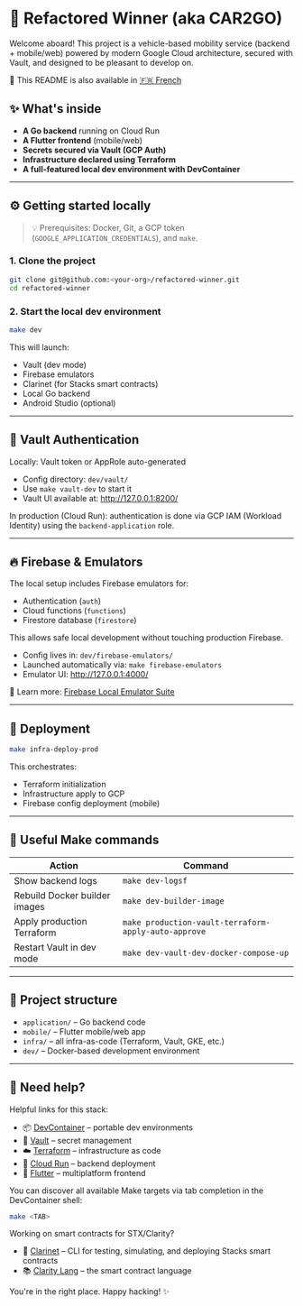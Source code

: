 # 🚗 Refactored Winner (aka CAR2GO)

Welcome aboard! This project is a vehicle-based mobility service (backend + mobile/web) powered by modern Google Cloud architecture, secured with Vault, and designed to be pleasant to develop on.

📘 This README is also available in [🇫🇷 French](README.fr.md)

## ✨ What's inside

- **A Go backend** running on Cloud Run
- **A Flutter frontend** (mobile/web)
- **Secrets secured via Vault (GCP Auth)**
- **Infrastructure declared using Terraform**
- **A full-featured local dev environment with DevContainer**

---

## ⚙️ Getting started locally

> 💡 Prerequisites: Docker, Git, a GCP token (`GOOGLE_APPLICATION_CREDENTIALS`), and `make`.

### 1. Clone the project

```bash
git clone git@github.com:<your-org>/refactored-winner.git
cd refactored-winner
```

### 2. Start the local dev environment

```bash
make dev
```

This will launch:

- Vault (dev mode)
- Firebase emulators
- Clarinet (for Stacks smart contracts)
- Local Go backend
- Android Studio (optional)

---

## 🔐 Vault Authentication

Locally: Vault token or AppRole auto-generated

- Config directory: `dev/vault/`
- Use `make vault-dev` to start it
- Vault UI available at: http://127.0.0.1:8200/

In production (Cloud Run): authentication is done via GCP IAM (Workload Identity) using the `backend-application` role.

---

## 🔥 Firebase & Emulators

The local setup includes Firebase emulators for:

- Authentication (`auth`)
- Cloud functions (`functions`)
- Firestore database (`firestore`)

This allows safe local development without touching production Firebase.

- Config lives in: `dev/firebase-emulators/`
- Launched automatically via: `make firebase-emulators`
- Emulator UI: http://127.0.0.1:4000/

📘 Learn more: [Firebase Local Emulator Suite](https://firebase.google.com/docs/emulator-suite)

---

## 🚀 Deployment

```bash
make infra-deploy-prod
```

This orchestrates:

- Terraform initialization
- Infrastructure apply to GCP
- Firebase config deployment (mobile)

---

## 🧪 Useful Make commands

| Action                        | Command                                              |
| ----------------------------- | ---------------------------------------------------- |
| Show backend logs             | `make dev-logsf`                                     |
| Rebuild Docker builder images | `make dev-builder-image`                             |
| Apply production Terraform    | `make production-vault-terraform-apply-auto-approve` |
| Restart Vault in dev mode     | `make dev-vault-dev-docker-compose-up`               |

---

## 📁 Project structure

- `application/` – Go backend code
- `mobile/` – Flutter mobile/web app
- `infra/` – all infra-as-code (Terraform, Vault, GKE, etc.)
- `dev/` – Docker-based development environment

---

## 🤝 Need help?

Helpful links for this stack:

- 📦 [DevContainer](https://containers.dev) – portable dev environments
- 🔐 [Vault](https://developer.hashicorp.com/vault) – secret management
- ☁️ [Terraform](https://www.terraform.io/) – infrastructure as code
- 🔄 [Cloud Run](https://cloud.google.com/run) – backend deployment
- 📱 [Flutter](https://flutter.dev) – multiplatform frontend

You can discover all available Make targets via tab completion in the DevContainer shell:

```bash
make <TAB>
```

Working on smart contracts for STX/Clarity?

- 🧱 [Clarinet](https://www.hiro.so/clarinet) – CLI for testing, simulating, and deploying Stacks smart contracts
- 📚 [Clarity Lang](https://docs.stacks.co/concepts/clarity/overview) – the smart contract language

You're in the right place. Happy hacking! ✨

